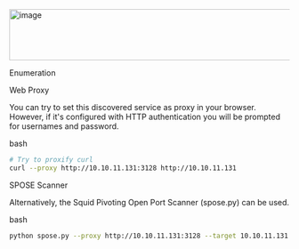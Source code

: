 
<img width="1097" height="92" alt="image" src="https://github.com/user-attachments/assets/3707d937-892a-4e07-b8bb-47b8fd464d86" />



Enumeration

Web Proxy

You can try to set this discovered service as proxy in your browser. However, if it's configured with HTTP authentication you will be prompted for usernames and password.

bash

```bash
# Try to proxify curl
curl --proxy http://10.10.11.131:3128 http://10.10.11.131
```

SPOSE Scanner

Alternatively, the Squid Pivoting Open Port Scanner (spose.py) can be used.

bash

```bash
python spose.py --proxy http://10.10.11.131:3128 --target 10.10.11.131
```
